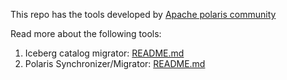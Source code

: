 This repo has the tools developed by [Apache polaris community](https://polaris.apache.org/)

Read more about the following tools:

1. Iceberg catalog migrator: [README.md](/iceberg-catalog-migrator/README.md)
2. Polaris Synchronizer/Migrator: [README.md](/polaris-synchronizer/README.md)